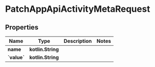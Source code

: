 
# PatchAppApiActivityMetaRequest

## Properties
Name | Type | Description | Notes
------------ | ------------- | ------------- | -------------
**name** | **kotlin.String** |  | 
**&#x60;value&#x60;** | **kotlin.String** |  | 



